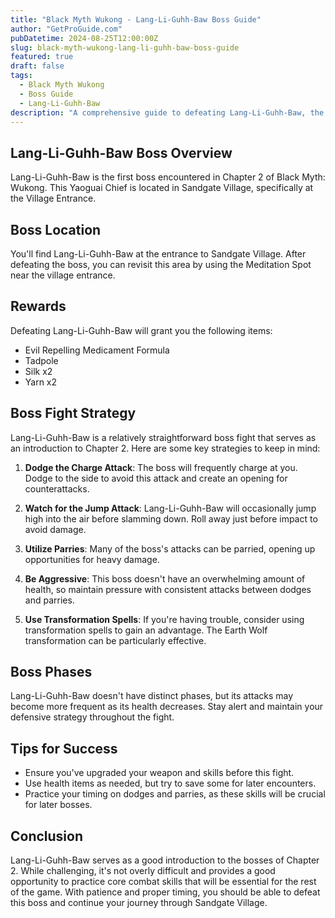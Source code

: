 ```yaml
---
title: "Black Myth Wukong - Lang-Li-Guhh-Baw Boss Guide"
author: "GetProGuide.com"
pubDatetime: 2024-08-25T12:00:00Z
slug: black-myth-wukong-lang-li-guhh-baw-boss-guide
featured: true
draft: false
tags:
  - Black Myth Wukong
  - Boss Guide
  - Lang-Li-Guhh-Baw
description: "A comprehensive guide to defeating Lang-Li-Guhh-Baw, the first boss in Chapter 2 of Black Myth: Wukong."
---
```


## Lang-Li-Guhh-Baw Boss Overview

Lang-Li-Guhh-Baw is the first boss encountered in Chapter 2 of Black Myth: Wukong. This Yaoguai Chief is located in Sandgate Village, specifically at the Village Entrance.

## Boss Location

You'll find Lang-Li-Guhh-Baw at the entrance to Sandgate Village. After defeating the boss, you can revisit this area by using the Meditation Spot near the village entrance.

## Rewards

Defeating Lang-Li-Guhh-Baw will grant you the following items:

- Evil Repelling Medicament Formula
- Tadpole
- Silk x2
- Yarn x2

## Boss Fight Strategy

Lang-Li-Guhh-Baw is a relatively straightforward boss fight that serves as an introduction to Chapter 2. Here are some key strategies to keep in mind:

1. **Dodge the Charge Attack**: The boss will frequently charge at you. Dodge to the side to avoid this attack and create an opening for counterattacks.

2. **Watch for the Jump Attack**: Lang-Li-Guhh-Baw will occasionally jump high into the air before slamming down. Roll away just before impact to avoid damage.

3. **Utilize Parries**: Many of the boss's attacks can be parried, opening up opportunities for heavy damage.

4. **Be Aggressive**: This boss doesn't have an overwhelming amount of health, so maintain pressure with consistent attacks between dodges and parries.

5. **Use Transformation Spells**: If you're having trouble, consider using transformation spells to gain an advantage. The Earth Wolf transformation can be particularly effective.

## Boss Phases

Lang-Li-Guhh-Baw doesn't have distinct phases, but its attacks may become more frequent as its health decreases. Stay alert and maintain your defensive strategy throughout the fight.

## Tips for Success

- Ensure you've upgraded your weapon and skills before this fight.
- Use health items as needed, but try to save some for later encounters.
- Practice your timing on dodges and parries, as these skills will be crucial for later bosses.

## Conclusion

Lang-Li-Guhh-Baw serves as a good introduction to the bosses of Chapter 2. While challenging, it's not overly difficult and provides a good opportunity to practice core combat skills that will be essential for the rest of the game. With patience and proper timing, you should be able to defeat this boss and continue your journey through Sandgate Village.